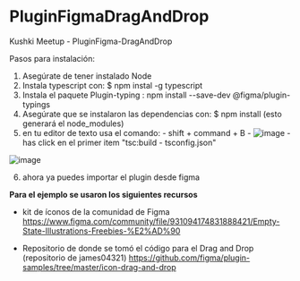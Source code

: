 # PluginFigmaDragAndDrop
Kushki Meetup - PluginFigma-DragAndDrop


Pasos para instalación:
   1. Asegúrate de tener instalado Node
   2. Instala typescript con: $ npm instal -g typescript  
   3. Instala el paquete Plugin-typing :  npm install --save-dev @figma/plugin-typings 
   4. Asegúrate que se instalaron las dependencias con: $ npm install (esto generará el node_modules)
   5. en tu editor de texto usa el comando: 
     - shift + command + B 
     - 
   ![image](https://user-images.githubusercontent.com/2732239/155594086-12dc97d4-825a-43cb-95e6-aaecb870e274.png)
     - has click en el primer item  "tsc:build - tsconfig.json"
     
   ![image](https://user-images.githubusercontent.com/2732239/155594367-7d08ba27-ae97-45d4-b94a-b9d3b5010bdf.png)
   
   6. ahora ya puedes importar el plugin desde figma


**Para el ejemplo se usaron los siguientes recursos**

- kit de íconos de la comunidad de Figma
https://www.figma.com/community/file/931094174831888421/Empty-State-Illustrations-Freebies-%E2%AD%90

- Repositorio de donde se tomó el código para el Drag and Drop (repositorio de james04321)
https://github.com/figma/plugin-samples/tree/master/icon-drag-and-drop
